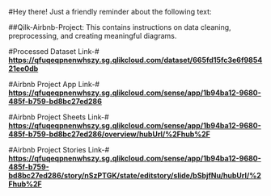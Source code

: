 #Hey there! Just a friendly reminder about the following text: 

##Qilk-Airbnb-Project: This contains instructions on data cleaning, preprocessing, and creating meaningful diagrams.

#Processed Dataset Link-#  **https://qfuqeqpnenwhszy.sg.qlikcloud.com/dataset/665fd15fc3e6f985421ee0db**

#Airbnb Project App Link-# **https://qfuqeqpnenwhszy.sg.qlikcloud.com/sense/app/1b94ba12-9680-485f-b759-bd8bc27ed286**

#Airbnb Project Sheets Link-# **https://qfuqeqpnenwhszy.sg.qlikcloud.com/sense/app/1b94ba12-9680-485f-b759-bd8bc27ed286/overview/hubUrl/%2Fhub%2F**

#Airbnb Project Stories Link-# **https://qfuqeqpnenwhszy.sg.qlikcloud.com/sense/app/1b94ba12-9680-485f-b759-bd8bc27ed286/story/nSzPTGK/state/editstory/slide/bSbjfNu/hubUrl/%2Fhub%2F**




